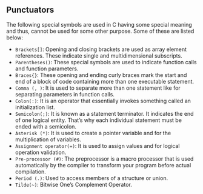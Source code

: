 ## Punctuators
The following special symbols are used in C having some special meaning and thus, cannot be used for some other purpose. Some of these are listed below:

* `Brackets[]`: Opening and closing brackets are used as array element references. These indicate single and multidimensional subscripts.
* `Parentheses()`: These special symbols are used to indicate function calls and function parameters.
* `Braces{}`: These opening and ending curly braces mark the start and end of a block of code containing more than one executable statement.
* `Comma (, )`: It is used to separate more than one statement like for separating parameters in function calls.
* `Colon(:)`: It is an operator that essentially invokes something called an initialization list.
* `Semicolon(;)`: It is known as a statement terminator.  It indicates the end of one logical entity. That’s why each individual statement must be ended with a semicolon.
* `Asterisk (*)`: It is used to create a pointer variable and for the multiplication of variables.
* `Assignment operator(=)`: It is used to assign values and for logical operation validation.
* `Pre-processor (#)`: The preprocessor is a macro processor that is used automatically by the compiler to transform your program before actual compilation.
* `Period (.)`: Used to access members of a structure or union.
* `Tilde(~)`: Bitwise One’s Complement Operator.